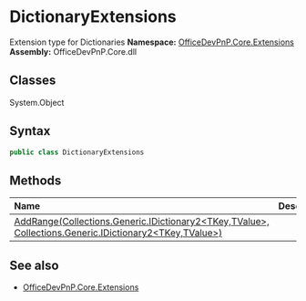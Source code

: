 # DictionaryExtensions
Extension type for Dictionaries
**Namespace:** [OfficeDevPnP.Core.Extensions](OfficeDevPnP.Core.Extensions.md)
**Assembly:** OfficeDevPnP.Core.dll
## Classes
System.Object
## Syntax
```C#
public class DictionaryExtensions
```
## Methods
|**Name**|**Description**|
|:-----|:-----|
| [AddRange(Collections.Generic.IDictionary2<TKey,TValue>, Collections.Generic.IDictionary2<TKey,TValue>)](DictionaryExtensionsAddRangeCollections.Generic.IDictionary2<TKey,TValue>Collections.Generic.IDictionary2<TKey,TValue>.md) | 
## See also
- [OfficeDevPnP.Core.Extensions](OfficeDevPnP.Core.Extensions.md)
